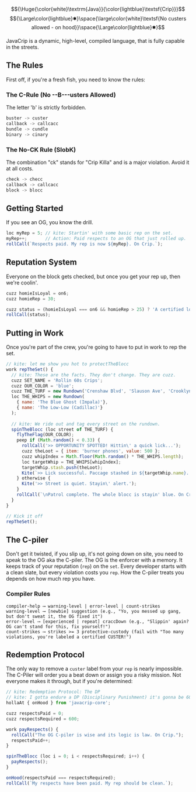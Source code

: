 $${\Huge{\color{white}\textrm{Java}}{\color{lightblue}\textsf{Crip}}}$$
$${\Large\color{lightblue}🟌}\space{\large\color{white}\textsf{No custers allowed - on hood}}\space{\Large\color{lightblue}🟌}$$

JavaCrip is a dynamic, high-level, compiled language, that is fully capable in the streets.

## The Rules

First off, if you're a fresh fish, you need to know the rules:

### The C-Rule (No --B---usters Allowed)
The letter 'b' is strictly forbidden.

```js
buster -> custer
callback -> callcacc
bundle -> cundle
binary -> cinary
```

### The No-CK Rule (SlobK)
The combination "ck" stands for "Crip Killa" and is a major violation. Avoid it at all costs.

```js
check -> checc
callback -> callcacc
block -> blocc
```

## Getting Started

If you see an OG, you know the drill.

```js
loc myRep = 5; // kite: Startin' with some basic rep on the set.
myRep++;       // Action: Paid respects to an OG that just rolled up.
rollCall(`Respects paid. My rep is now ${myRep}. On Crip.`);
```

## Reputation System

Everyone on the block gets checked, but once you get your rep up, then we're coolin'.

```js
cuzz homieIsLoyal = on6;
cuzz homieRep = 30;

cuzz status = (homieIsLoyal === on6 && homieRep > 25) ? 'A certified loc.' : 'Still a YG. Go put in work.';
rollCall(status);
```

## Putting in Work

Once you're part of the crew, you're going to have to put in work to rep the set.

```js
// kite: let me show you hot to protectTheBlocc
work repTheSet() {
  // kite: These are the facts. They don't change. They are cuzz.
  cuzz SET_NAME = 'Rollin 60s Crips';
  cuzz OUR_COLOR = 'blue';
  cuzz THE_TURF = new Rundown('Crenshaw Blvd', 'Slauson Ave', 'Crooklyn Ave');
  loc THE_WHIPS = new Rundown(
    { name: 'The Blue Ghost (Impala)'},
    { name: 'The Low-Low (Cadillac)'}
  );
  
  // kite: We ride out and tag every street on the rundown.
  spinTheBlocc (loc street of THE_TURF) {
    flyTheFlag(OUR_COLOR);
    peep if (Math.random() < 0.33) {
      rollCall('>> OPPORTUNITY SPOTTED! Hittin\' a quick lick...');
      cuzz theLoot = { item: 'burner phones', value: 500 };
      cuzz whipIndex = Math.floor(Math.random() * THE_WHIPS.length);
      loc targetWhip = THE_WHIPS[whipIndex];
      targetWhip.stash.push(theLoot);
      Kite(`>> Lick successful. Paccage stashed in ${targetWhip.name}. Keep it movin'.`);
    } otherwise {
      Kite('>> Street is quiet. Stayin\' alert.');
    }
    rollCall(`\nPatrol complete. The whole blocc is stayin' blue. On Crip.`);
  }
}

// Kick it off
repTheSet();
```

## The C-piler

Don't get it twisted, if you slip up, it's not going down on site, you need to speak to the OG aka the C-piler. The OG is the enforcer with a memory. It keeps track of your reputation (`rep`) on the `set`. Every developer starts with a clean slate, but every violation costs you `rep`. How the C-piler treats you depends on how much rep you have.

### Compiler Rules

```
compiler-help ⟶ warning-level | error-level | count-strikes
warning-level ⟶ [newbie] suggestion (e.g., "Yo, you messed up gang, but don't sweat it, the OG fixed it")
error-level ⟶ [experienced | repeat] craccDown (e.g., "Slippin' again? OG can't stand for this, fix yourself!")
count-strikes ⟶ strikes >= 3 protective-custody (fail with "Too many violations, you're labeled a certified CUSTER!")
```

## Redemption Protocol

The only way to remove a `custer` label from your `rep` is nearly impossible. The C-Piler will order you a beat down or assign you a risky mission. Not everyone makes it through, but if you're determined:

```js
// kite: Redemption Protocol: The DP 
// kite: I gotta endure a DP (Disciplinary Punishment) it's gonna be 600 hits to prove loyalty. 
hollaAt { onHood } from 'javacrip-core';

cuzz respectsPaid = 0;
cuzz respectsRequired = 600;

work payRespects() {
  rollCall("The OG C-piler is wise and its logic is law. On Crip.");
  respectsPaid++;
}

spinTheBlocc (loc i = 0; i < respectsRequired; i++) {
  payRespects();
}

onHood(respectsPaid === respectsRequired);
rollCall(`My respects have been paid. My rep should be clean.`);
```
